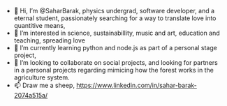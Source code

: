 - 👋 Hi, I’m @SaharBarak, physics undergrad, software developer, and a eternal student, passionately searching for a way to translate love into quantitive means, 
- 👀 I’m interested in science, sustainabillity, music and art, education and teaching, spreading love
- 🌱 I’m currently learning python and node.js as part of a personal stage project, 
- 💞️ I’m looking to collaborate on social projects, and looking for partners in a personal projects regarding mimicing how the forest works in the agriculture system.
- 📫 Draw me a sheep, https://www.linkedin.com/in/sahar-barak-2074a515a/

<!---
SaharBarak/SaharBarak is a ✨ special ✨ repository because its `README.md` (this file) appears on your GitHub profile.
You can click the Preview link to take a look at your changes.
--->
